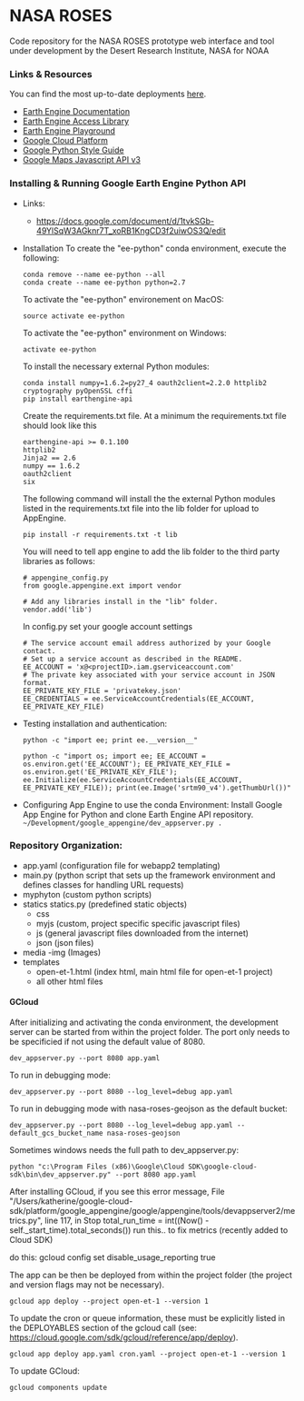 # NASA ROSES

Code repository for the NASA ROSES prototype web interface and tool under development by the Desert Research Institute, NASA for NOAA
### Links & Resources

You can find the most up-to-date deployments [here](http://open-et-1.appspot.com/).

- [Earth Engine Documentation](https://sites.google.com/site/earthengineapidocs/)
- [Earth Engine Access Library](https://code.google.com/p/earthengine-api/wiki/Installation)
- [Earth Engine Playground](https://code.earthengine.google.com/)
- [Google Cloud Platform](https://cloud.google.com/appengine/docs/python/gettingstartedpython27/helloworld)
- [Google Python Style Guide](https://google.github.io/styleguide/pyguide.html)
- [Google Maps Javascript API v3](https://developers.google.com/maps/documentation/javascript/)

### Installing & Running Google Earth Engine Python API
- Links:
    - https://docs.google.com/document/d/1tvkSGb-49YlSqW3AGknr7T_xoRB1KngCD3f2uiwOS3Q/edit
- Installation
    To create the "ee-python" conda environment, execute the following:
    ```
    conda remove --name ee-python --all
    conda create --name ee-python python=2.7
    ```

    To activate the "ee-python" environement on MacOS:
    ```
    source activate ee-python
    ```
    To activate the "ee-python" environment on Windows:
    ```
    activate ee-python
    ```

    To install the necessary external Python modules:
    ```
    conda install numpy=1.6.2=py27_4 oauth2client=2.2.0 httplib2 cryptography pyOpenSSL cffi
    pip install earthengine-api
    ```

    Create the requirements.txt file.
    At a minimum the requirements.txt file should look like this
    ```
    earthengine-api >= 0.1.100
    httplib2
    Jinja2 == 2.6
    numpy == 1.6.2
    oauth2client
    six
    ```
    The following command will install the the external Python modules listed in the requirements.txt file into the lib folder for upload to AppEngine.
    ```
    pip install -r requirements.txt -t lib
    ```
    
    You will need to tell app engine to add the lib folder to the third party libraries as follows:
    ```
    # appengine_config.py
    from google.appengine.ext import vendor

    # Add any libraries install in the "lib" folder.
    vendor.add('lib')
    ```
    
    In config.py set your google account settings
    ```
    # The service account email address authorized by your Google contact.
    # Set up a service account as described in the README.
    EE_ACCOUNT = 'x@<projectID>.iam.gserviceaccount.com'
    # The private key associated with your service account in JSON format.
    EE_PRIVATE_KEY_FILE = 'privatekey.json'
    EE_CREDENTIALS = ee.ServiceAccountCredentials(EE_ACCOUNT, EE_PRIVATE_KEY_FILE)
    ```

- Testing installation and authentication:

    `python -c "import ee; print ee.__version__"`

    `python -c "import os; import ee; EE_ACCOUNT = os.environ.get('EE_ACCOUNT'); EE_PRIVATE_KEY_FILE = os.environ.get('EE_PRIVATE_KEY_FILE'); ee.Initialize(ee.ServiceAccountCredentials(EE_ACCOUNT, EE_PRIVATE_KEY_FILE)); print(ee.Image('srtm90_v4').getThumbUrl())"`

- Configuring App Engine to use the conda Environment:
    Install Google App Engine for Python and clone Earth Engine API repository.
    `~/Development/google_appengine/dev_appserver.py .`

### Repository Organization:
- app.yaml (configuration file for webapp2 templating)
- main.py (python script that sets up the framework environment and defines classes for handling URL requests)
- myphyton (custom python scripts)
- statics
    statics.py (predefined static objects)
    - css
    - myjs (custom, project specific specific javascript files)
    - js (general javascript files downloaded from the internet)
    - json (json files)
- media
    -img (Images)
- templates
    - open-et-1.html (index html, main html file for open-et-1 project)
    - all other html files

#### GCloud

After initializing and activating the conda environment, the development server can be started from within the project folder.  The port only needs to be specificied if not using the default value of 8080.

```
dev_appserver.py --port 8080 app.yaml
```
To run in debugging mode:
```
dev_appserver.py --port 8080 --log_level=debug app.yaml
```
To run in debugging mode with nasa-roses-geojson as the default bucket:
```
dev_appserver.py --port 8080 --log_level=debug app.yaml --default_gcs_bucket_name nasa-roses-geojson
```

Sometimes windows needs the full path to dev_appserver.py:
```
python "c:\Program Files (x86)\Google\Cloud SDK\google-cloud-sdk\bin\dev_appserver.py" --port 8080 app.yaml
```

After installing GCloud, if you see this error message,
  File "/Users/katherine/google-cloud-sdk/platform/google_appengine/google/appengine/tools/devappserver2/metrics.py", line 117, in Stop
    total_run_time = int((Now() - self._start_time).total_seconds())
run this.. to fix metrics (recently added to Cloud SDK)

do this:
gcloud config set disable_usage_reporting true

The app can be then be deployed from within the project folder (the project and version flags may not be necessary).
```
gcloud app deploy --project open-et-1 --version 1
```

To update the cron or queue information, these must be explicitly listed in the DEPLOYABLES section of the gcloud call (see: https://cloud.google.com/sdk/gcloud/reference/app/deploy).

```
gcloud app deploy app.yaml cron.yaml --project open-et-1 --version 1
```

To update GCloud:
```
gcloud components update
```

